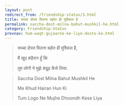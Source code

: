 ```yaml
---
layout: post
redirect_from: /friendship-status/3.html
title: सच्चा दोस्त मिलना बहोत ही मुश्किल है
permalink: saccha-dost-milna-bahut-mushkil-he.html
category: Friendship-Status
prevnav: hum-waqt-gujaarne-ke-liye-dosto-ko.html
---
```

> सच्चा दोस्त मिलना बहोत ही मुश्किल है, 
> 
> मैं खुद #हैरान हूँ कि 
> 
> तुम लोगों ने मुझे #ढूढ़ कैसे लिया.

> Saccha Dost Milna Bahut Mushkil He
>
> Me Khud Hairan Hun Ki
>
> Tum Logo Ne Mujhe Dhoondh Kese Liya
